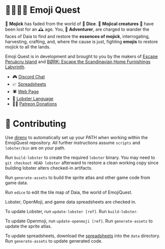 
# 🧙‍♀️🧝‍♂️ Emoji Quest

🌈 **Mojick** has faded from the world of 🎲 **Dice**.
🐉 **Mojical creatures** 🦄 have been lost for an 🕰 age.
You, 😬 **Adventurer**, are charged to wander the faces of Daia to find and
restore the **essences of mojick**, interrogating, harvesting, crafting, and,
where the cause is just, fighting **emojis** to restore mojick to all the
lands.

Emoji Quest is in development and brought to you by the makers of [Escape
Peruácru Island][peruacru] and [BØRK: Escape the Scandinavian Home Furnishings
Labyrinth][bork].

* 🎮 [Discord Chat][discord]
* 📈 [Spreadsheets][spreadsheets]
* 🕷 [Web Page][web]
* 🦞 [Lobster Language][lobster]
* 🧛‍♂️ [Patreon Donations][patreon]

# 🚧 Contributing

Use [direnv](https://direnv.net/) to automatically set up your PATH when
working within the EmojiQuest repository.
All further instructions assume `scripts` and `lobster/bin` are on your path.

Run `build-lobster` to create the required `lobster` binary.
You may need to `git checkout HEAD lobster` afterward to restore a clean
working copy since building lobster alters checked-in artifacts.

Run `generate-assets` to build the sprite atlas and other game code from game
data.

Run `edice` to edit the tile map of Daia, the world of EmojiQuest.

Lobster, OpenMoji, and game data spreadsheets are checked in.

To update Lobster, run `update-lobster [ref]`.
Run `build-lobster`.

To update Openmoji, run `update-openmoji [ref]`.
Run `generate-assets` to update the sprite atlas.

To update spreadsheets, download the [spreadsheets] into the `data` directory.
Run `generate-assets` to update generated code.

  [peruacru]: https://peruacru.then.land
  [bork]: https://børk.com
  [discord]: https://discordapp.com/channels/692076552514699426/692076553017884723
  [spreadsheets]: https://docs.google.com/spreadsheets/d/1U8JJM-g7Br0ePrjH7kg7tJ3N2eb0Mab2y5GDiJo1Tx8/edit#gid=97282066
  [web]: https://github.com/borkshop/emojiquest.app
  [lobster]: http://strlen.com/lobster/
  [patreon]: https://www.patreon.com/kriskowal
